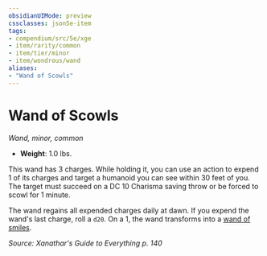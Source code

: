 ```yaml
---
obsidianUIMode: preview
cssclasses: json5e-item
tags:
- compendium/src/5e/xge
- item/rarity/common
- item/tier/minor
- item/wondrous/wand
aliases: 
- "Wand of Scowls"
---
```

# Wand of Scowls
*Wand, minor, common*  

- **Weight**: 1.0 lbs.

This wand has 3 charges. While holding it, you can use an action to expend 1 of its charges and target a humanoid you can see within 30 feet of you. The target must succeed on a DC 10 Charisma saving throw or be forced to scowl for 1 minute.

The wand regains all expended charges daily at dawn. If you expend the wand's last charge, roll a `d20`. On a 1, the wand transforms into a [wand of smiles](z_compendium/items/wand-of-smiles-xge.md).

*Source: Xanathar's Guide to Everything p. 140*